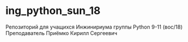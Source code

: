 # ing_python_sun_18 
Репозиторий для учащихся Инжинириума группы Python 9-11 (вос/18) Преподаватель Приёмко Кирилл Сергеевич

